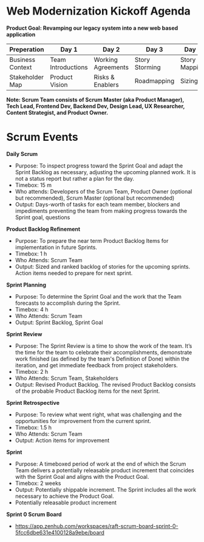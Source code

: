# Web Modernization Kickoff Agenda

**Product Goal: Revamping our legacy system into a new web based application**

| **Preperation**  | **Day 1**          | **Day 2**          | **Day 3**        | **Day 4**        | **Day 5**              |
| ---------------- | ------------------ | ------------------ | ---------------- | ---------------- | ----------------       |
| Business Context | Team Introductions | Working Agreements | Story Storming   | Story Mapping    | Re-plan Plan           |
| Stakeholder Map  | Product Vision     | Risks & Enablers   | Roadmapping      | Sizing           | Planning Retrospective |

**Note: Scrum Team consists of Scrum Master (aka Product Manager), Tech Lead, Frontend Dev, Backend Dev, Design Lead, UX Researcher, Content Strategist, and Product Owner.**

# Scrum Events

**Daily Scrum**    
- Purpose: To inspect progress toward the Sprint Goal and adapt the Sprint Backlog as necessary, adjusting the upcoming planned work. It is not a status report but rather a plan for the day.
- Timebox: 15 m
- Who attends: Developers of the Scrum Team, Product Owner (optional but recommended), Scrum Master (optional but recommended)   
- Output: Days-worth of tasks for each team member, blockers and impediments preventing the team from making progress towards the Sprint goal, questions

**Product Backlog Refinement**
- Purpose: To prepare the near term Product Backlog Items for implementation in future Sprints.
- Timebox: 1 h
- Who Attends: Scrum Team
- Output: Sized and ranked backlog of stories for the upcoming sprints. Action items needed to prepare for next sprint.

**Sprint Planning** 
- Purpose: To determine the Sprint Goal and the work that the Team forecasts to accomplish during the Sprint.
- Timebox: 4 h
- Who Attends: Scrum Team
- Output: Sprint Backlog, Sprint Goal

**Sprint Review** 
- Purpose: The Sprint Review is a time to show the work of the team. It’s the time for the team to celebrate their accomplishments, demonstrate work finished (as defined by the team's Definition of Done) within the iteration, and get immediate feedback from project stakeholders. 
- Timebox: 2 h
- Who Attends: Scrum Team, Stakeholders
- Output: Revised Product Backlog. The revised Product Backlog consists of the probable Product Backlog items for the next Sprint.

**Sprint Retrospective** 
- Purpose: To review what went right, what was challenging and the opportunities for improvement from the current sprint.
- Timebox: 1.5 h
- Who Attends: Scrum Team
- Output: Action items for improvement

**Sprint**     
- Purpose: A timeboxed period of work at the end of which the Scrum Team delivers a potentially releasable product increment that coincides with the Sprint Goal and aligns with the Product Goal.
- Timebox: 2 weeks
- Output: Potentially shippable increment. The Sprint includes all the work necessary to achieve the Product Goal.
- Potentially releasable product increment

**Sprint 0 Scrum Board**
- https://app.zenhub.com/workspaces/raft-scrum-board-sprint-0-5fcc6dbe631e4100128a9ebe/board
